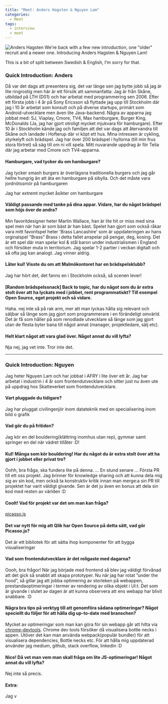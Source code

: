 ```yaml
---
title: "Meet: Anders Hagsten & Nguyen Lam"
categories:
  - Meet
tags:
  - interview
  - meet
---
```

![Anders Hagsten](https://ca.slack-edge.com/TPK80KFM4-U019FCTB6FP-ffc6fc1bb8db-512)
We're back with a few new introduction, one "older" recruit and a newer one. Introducing Anders Hagsten & Nguyen Lam!

This is a bit of split between Swedish & English, I'm sorry for that.

### Quick Introduction: Anders
Då var det dags att presentera sig, det var länge sen jag bytte jobb så jag är lite ringrostig men här är ett försök att sammanfatta: 
Jag är från Skåne, utbildad på LTH (D01) och har arbetat med programmering sen 2006. Efter ett första jobb i 4 år på Sony Ericsson så flyttade jag upp till Stockholm där jag i 10 år arbetat som konsult och på diverse startups, primärt som Android-utvecklare men även lite Java-backend. Några av apparna jag jobbat med: SJ, Viaplay, Cmore, TV4, Max hamburgare, Burger King, McDonalds (Ja, jag har gjort otroligt mycket mjukvara för hamburgare). 
Efter 10 år i Stockholm kände jag och familjen att det var dags att återvandra till Skåne och landade i Hofterup där vi köpt ett hus. 
Mina intressen är cykling, styrkelyft och brädspel. Jag har över 200 brädspel i hyllorna (till min frus stora förtret) så säg till om ni vill spela. 
Mitt nuvarande uppdrag är för Telia där jag arbetar med Cmore och TV4-apparna.

#### Hamburgare, vad tycker du om hamburgare?
Jag tycker smash burgers är överlägsna traditionella burgers och jag går hellre hungrig än att äta en hamburgare på sibylla. Och det måste vara jordnötssmör på hamburgaren

Jag har extremt mycket åsikter om hamburgare

#### Väldigt passande med tanke på dina appar. Vidare, har du något brädspel som höjs över de andra?
Min favoritdesigner heter Martin Wallace, han är lite hit or miss med sina spel men när han är som bäst är han bäst. Spelet han gjort som också råkar vara mitt favoritspel heter 'Brass Lancashire' som är uppdateringen av hans orginalspel "Brass"
Brass i detta fallet anspelar på pengar, deg, kosing. Det är ett spel där man spelar kol & stål baron under industrialismen i England och försöker muta in territorium. Jag spelar 1-2 partier i veckan digitalt och så ofta jag kan analogt. Jag vinner aldrig.

#### Låter kul! Visste du om att Malmökontoret har en brädspelsklubb?
Jag har hört det, det fanns en i Stockholm också, så scenen lever! 

#### [Random brädspelssnack] Back to topic, har du något som du är extra stolt över att ha lyckats med i jobbet, rent programmatiskt? Till exempel Open Source, eget projekt och så vidare.
Haha. nej inte så på rak arm, mer att man lyckas hålla sig relevant och säljbar så länge som jag gjort som programmerare i en förändeligt omvärld. Det är få som håller på som renodlade utvecklare så länge som jag gjort utan de flesta byter bana till något annat (manager, projektledare, sälj etc).

#### Helt klart något att vara glad över. Något annat du vill lyfta?
Nja nej, jag vet inte. Tror inte det.

----
### Quick Introduction: Nguyen
Jag heter Nguyen Lam och har jobbat i AFRY i lite över ett år. Jag har arbetat i industrin i 4 år som frontendutvecklare och sitter just nu även ute på uppdrag hos Skatteverket som frontendutvecklare.

#### Vart pluggade du tidigare?
Jag har pluggat civilingenjör inom datateknik med en specialisering inom bild o grafik

#### Vad gör du på fritiden?
Jag kör en del bouldering(klättring inomhus utan rep), gymmar samt springer en del när vädret tillåter :D!

#### Kul! Många som kör bouldering! Har du något du är extra stolt över att ha gjort i jobbet eller privat tro?
Oohh, bra fråga, ska fundera lite på denna.
... En stund senare ...
 Första PR till ett oss projekt. Jag brinner för knowledge sharing och att kunna dela mig sig av sin kod, men också ta konstruktiv kritik innan man merge:a sin PR till projektet har varit väldigt givande. Sen är det ju även en bonus att dela sin kod med resten av världen :D

#### Coolt! Vad för projekt var det om man kan fråga?
 [picasso.js]([https://github.com/qlik-oss/picasso.js](https://github.com/qlik-oss/picasso.js))

#### Det var nytt för mig att Qlik har Open Source på detta sätt, vad gör Picasso.js?
Det är ett bibliotek för att sätta ihop komponenter för att bygga visualiseringar

#### Vad som frontendutvecklare är det roligaste med dagarna?
Oooh, bra frågor!
När jag började med frontend så blev jag väldigt förvånad att det gick så snabbt att skapa prototyper. Nu när jag har rotat ”under the hood”, så gillar jag att jobba optimering av storleken på webappen, prestandaoptimeringar i termer av rendering av olika objekt i UI:t. Det som är givande i slutet av dagen är att kunna observera att ens webapp har blivit snabbare. :D

#### Några bra tips på verktyg till att genomföra sådana optimeringar? Något speciellt du följer för att hålla dig up-to-date med branschen?
Mycket av optimeringar som man kan göra för sin webapp går att hitta via [chrome-devtools](https://developers.google.com/web/tools/chrome-devtools). Chrome dev tools försöker då visualisera bottle necks i appen. Utöver det kan man använda webpack(populär bundler) för att visualisera dependencies, Bottle necks etc. För att hålla mig uppdaterad använder jag medium, github, stack overflow, linkedin :D 

#### Nice! Då vet man vem man skall fråga om lite JS-optimeringar! Något annat du vill lyfta?
Nej inte så precis.

#### Extra:
Jag v
<!--stackedit_data:
eyJoaXN0b3J5IjpbMTQ1NTIxMjcwN119
-->
